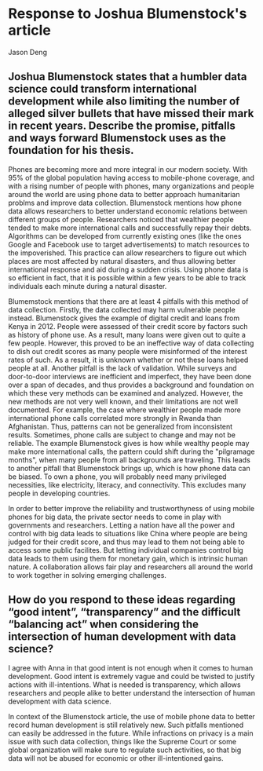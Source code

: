 # Response to Joshua Blumenstock's article 

Jason Deng

## Joshua Blumenstock states that a humbler data science could transform international development while also limiting the number of alleged silver bullets that have missed their mark in recent years. Describe the promise, pitfalls and ways forward Blumenstock uses as the foundation for his thesis.

Phones are becoming more and more integral in our modern society. With 95% of the global population having access to mobile-phone coverage, and with a rising number of people with phones, many organizations and people around the world are using phone data to better approach humanitarian problms and improve data collection. Blumenstock mentions how phone data allows researchers to better understand economic relations between different groups of people. Researchers noticed that wealthier people tended to make more international calls and successfully repay their debts. Algorithms can be developed from currently existing ones (like the ones Google and Facebook use to target advertisements) to match resources to the impoverished. This practice can allow researchers to figure out which places are most affected by natural disasters, and thus allowing better international response and aid during a sudden crisis. Using phone data is so efficient in fact, that it is possible within a few years to be able to track individuals each minute during a natural disaster. 

Blumemstock mentions that there are at least 4 pitfalls with this method of data collection. Firstly, the data collected may harm vulnerable people instead. Blumenstock gives the example of digital credit and loans from Kenya in 2012. People were assessed of their credit score by factors such as history of phone use. As a result, many loans were given out to quite a few people. However, this proved to be an ineffective way of data collecting to dish out credit scores as many people were misinformed of the interest rates of such. As a result, it is unknown whether or not these loans helped people at all. Another pitfall is the lack of validation. While surveys and door-to-door interviews are inefficient and imperfect, they have been done over a span of decades, and thus provides a background and foundation on which these very methods can be examined and analyzed. However, the new methods are not very well known, and their limitations are not well documented. For example, the case where wealthier people made more international phone calls correlated more strongly in Rwanda than Afghanistan. Thus, patterns can not be generalized from inconsistent results. Sometimes, phone calls are subject to change and may not be reliable. The example Blumenstock gives is how while wealthy people may make more international calls, the pattern could shift during the "pilgramage months", when many people from all backgrounds are traveling. This leads to another pitfall that Blumenstock brings up, which is how phone data can be biased. To own a phone, you will probably need many privileged necessities, like electricity, literacy, and connectivity. This excludes many people in developing countries.  

In order to better improve the reliability and trustworthyness of using mobile phones for big data, the private sector needs to come in play with governments and researchers. Letting a nation have all the power and control with big data leads to situations like China where people are being judged for their credit score, and thus may lead to them not being able to access some public facilites. But letting individual companies control big data leads to them using them for monetary gain, which is intrinsic human nature. A collaboration allows fair play and researchers all around the world to work together in solving emerging challenges. 

## How do you respond to these ideas regarding “good intent”, “transparency” and the difficult “balancing act” when considering the intersection of human development with data science?

I agree with Anna in that good intent is not enough when it comes to human development. Good intent is extremely vague and could be twisted to justify actions with ill-intentions. What is needed is transparency, which allows researchers and people alike to better understand the intersection of human development with data science. 

In context of the Blumenstock article, the use of mobile phone data to better record human development is still relatively new. Such pitfalls mentioned can easily be addressed in the future. While infractions on privacy is a main issue with such data collection, things like the Supreme Court or some global organization will make sure to regulate such activities, so that big data will not be abused for economic or other ill-intentioned gains. 
